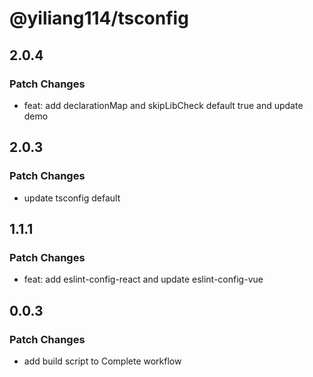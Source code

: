 # @yiliang114/tsconfig

## 2.0.4

### Patch Changes

- feat: add declarationMap and skipLibCheck default true and update demo

## 2.0.3

### Patch Changes

- update tsconfig default

## 1.1.1

### Patch Changes

- feat: add eslint-config-react and update eslint-config-vue

## 0.0.3

### Patch Changes

- add build script to Complete workflow
